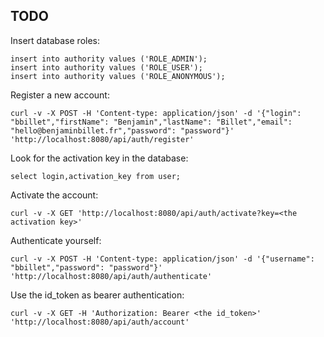 ## TODO

Insert database roles:
```
insert into authority values ('ROLE_ADMIN');
insert into authority values ('ROLE_USER');
insert into authority values ('ROLE_ANONYMOUS');

```

Register a new account:
```
curl -v -X POST -H 'Content-type: application/json' -d '{"login": "bbillet","firstName": "Benjamin","lastName": "Billet","email": "hello@benjaminbillet.fr","password": "password"}' 'http://localhost:8080/api/auth/register'
```

Look for the activation key in the database:
```
select login,activation_key from user;
```

Activate the account:
```
curl -v -X GET 'http://localhost:8080/api/auth/activate?key=<the activation key>'
```

Authenticate yourself:
```
curl -v -X POST -H 'Content-type: application/json' -d '{"username": "bbillet","password": "password"}' 'http://localhost:8080/api/auth/authenticate'
```

Use the id_token as bearer authentication: 
```
curl -v -X GET -H 'Authorization: Bearer <the id_token>' 'http://localhost:8080/api/auth/account'
```















